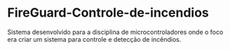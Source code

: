 # FireGuard-Controle-de-incendios
Sistema desenvolvido para a disciplina de microcontroladores onde o foco era criar um sistema para controle e detecção de incêndios.
